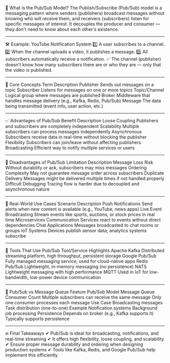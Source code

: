 📌 What is the Pub/Sub Model?
The Publish/Subscribe (Pub/Sub) model is a messaging pattern where senders (publishers) broadcast messages without knowing who will receive them, and receivers (subscribers) listen for specific messages of interest.
It decouples the producer and consumer — they don't need to know about each other's existence.
________________________________________

🛠️ Example: YouTube Notification System
1️⃣ A user subscribes to a channel.
2️⃣ When the channel uploads a video, it publishes a message.
3️⃣ All subscribers automatically receive a notification.
✅ The channel (publisher) doesn't know how many subscribers there are or who they are — only that the video is published.
________________________________________

📌 Core Concepts
Term	Description
Publisher	Sends out messages on a topic
Subscriber	Listens for messages on one or more topics
Topic/Channel	Logical group where messages are published
Broker	Middleware that handles message delivery (e.g., Kafka, Redis, Pub/Sub)
Message	The data being transmitted (event info, user action, etc.)
________________________________________

✅ Advantages of Pub/Sub
Benefit	Description
Loose Coupling	Publishers and subscribers are completely independent
Scalability	Multiple subscribers can process messages independently
Asynchronous	Subscribers receive data in real-time without blocking the publisher
Flexibility	Subscribers can join/leave without affecting publishers
Broadcasting	Efficient way to notify multiple services or users
________________________________________

🔴 Disadvantages of Pub/Sub
Limitation	Description
Message Loss Risk	Without durability or ack, subscribers may miss messages
Ordering Complexity	May not guarantee message order across subscribers
Duplicate Delivery	Messages might be delivered multiple times if not handled properly
Difficult Debugging	Tracing flow is harder due to decoupled and asynchronous nature
________________________________________

📌 Real-World Use Cases
Scenario	Description
Push Notifications	Send alerts when new content is available (e.g., YouTube, news apps)
Live Event Broadcasting	Stream events like sports, auctions, or stock prices in real time
Microservices Communication	Services react to events without direct dependencies
Chat Applications	Messages broadcasted to chat rooms or groups
IoT Systems	Devices publish sensor data; analytics systems subscribe
________________________________________

📌 Tools That Use Pub/Sub
Tool/Service	Highlights
Apache Kafka	Distributed streaming platform, high throughput, persistent storage
Google Pub/Sub	Fully managed messaging service, used for cloud-native apps
Redis Pub/Sub	Lightweight, in-memory messaging (no persistence)
NATS	Lightweight messaging with high performance
MQTT	Used in IoT for low-bandwidth, low-power device communication
________________________________________

📌 Pub/Sub vs Message Queue
Feature	Pub/Sub Model	Message Queue
Consumer Count	Multiple subscribers can receive the same message	Only one consumer processes each message
Use Case	Broadcasting messages	Task distribution (one-to-one)
Example	Notification systems	Background job processing
Persistence	Depends on broker (e.g., Kafka supports it)	Typically supports persistence
________________________________________

🔚 Final Takeaways
✔ Pub/Sub is ideal for broadcasting, notifications, and real-time streaming
✔ It offers high flexibility, loose coupling, and scalability
✔ Ensure proper message durability and ordering when designing production systems
✔ Tools like Kafka, Redis, and Google Pub/Sub help implement this efficiently